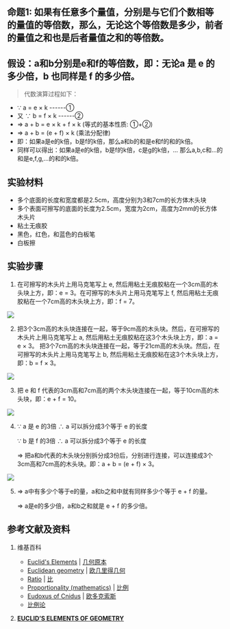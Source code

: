 ## 命题1: 如果有任意多个量值，分别是与它们个数相等的量值的等倍数，那么，无论这个等倍数是多少，前者的量值之和也是后者量值之和的等倍数。

## 假设：a和b分别是e和f的等倍数，即：无论a 是 e 的多少倍，b 也同样是 f 的多少倍。

> 代数演算过程如下：
>  
- ∵ a = e × k     ------①        
- 又 ∵ b = f × k  ------②
- => a + b = e × k + f × k (等式的基本性质: ①+②)
- => a + b = (e + f) × k  (乘法分配律)
- 即：如果a是e的k倍，b是f的k倍，那么a和b的和是e和f的和的k倍。
- 同样可以得出：如果a是e的k倍，b是f的k倍，c是g的k倍，... 那么a,b,c和...的和是e,f,g,...的和的k倍。

## 实验材料

- 多个底面的长度和宽度都是2.5cm，高度分别为3和7cm的长方体木头块
- 多个表面可擦写的底面的长度为2.5cm，宽度为2cm，高度为2mm的长方体木头片
- 粘土无痕胶
- 黑色，红色，和蓝色的白板笔
- 白板擦

## 实验步骤

1. 在可擦写的木头片上用马克笔写上 e, 然后用粘土无痕胶粘在一个3cm高的木头块上方，即：e = 3。在可擦写的木头片上用马克笔写上 f, 然后用粘土无痕胶粘在一个7cm高的木头块上方，即：f = 7。

![](/images/欧几里得几何/欧几里得元素中典型的几何实验/卷5/命题1/1a1.jpg)

2. 把3个3cm高的木头块连接在一起，等于9cm高的木头块。然后，在可擦写的木头片上用马克笔写上 a, 然后用粘土无痕胶粘在这3个木头块上方，即：a = e × 3。 把3个7cm高的木头块连接在一起，等于21cm高的木头块。然后，在可擦写的木头片上用马克笔写上 b, 然后用粘土无痕胶粘在这3个木头块上方，即：b = f × 3。

![](/images/欧几里得几何/欧几里得元素中典型的几何实验/卷5/命题1/1a2.jpg)

3. 把 e 和 f 代表的3cm高和7cm高的两个木头块连接在一起，等于10cm高的木头块，即：e + f = 10。

![](/images/欧几里得几何/欧几里得元素中典型的几何实验/卷5/命题1/1a3.jpg)

4. ∵ a 是 e 的3倍 ∴ a 可以拆分成3个等于 e 的长度

	∵ b 是 f 的3倍 ∴ a 可以拆分成3个等于 e 的长度

	=> 把a和b代表的木头块分别拆分成3份后，分别进行连接，可以连接成3个3cm高和7cm高的木头块。即：a + b = (e + f) × 3。

![](/images/欧几里得几何/欧几里得元素中典型的几何实验/卷5/命题1/1a4.jpg)

5. => a中有多少个等于e的量，a和b之和中就有同样多少个等于 e + f 的量。

	=> a是e的多少倍，a和b之和就是 e + f 的多少倍。

## 参考文献及资料

1. 维基百科
	- [Euclid's Elements](https://en.wikipedia.org/wiki/Euclid%27s_Elements) | [几何原本](https://zh.wikipedia.org/wiki/%E5%87%A0%E4%BD%95%E5%8E%9F%E6%9C%AC) 
	- [Euclidean geometry](https://en.wikipedia.org/wiki/Euclidean_geometry) | [欧几里得几何](https://zh.wikipedia.org/wiki/%E6%AC%A7%E5%87%A0%E9%87%8C%E5%BE%97%E5%87%A0%E4%BD%95) 
	- [Ratio](https://en.wikipedia.org/wiki/Ratio) | [比](https://zh.wikipedia.org/wiki/比) 
	- [Proportionality (mathematics)](https://en.wikipedia.org/wiki/Proportionality_(mathematics)) | [比例](https://zh.wikipedia.org/wiki/比例) 
	- [Eudoxus of Cnidus](https://en.wikipedia.org/wiki/Eudoxus_of_Cnidus) | [欧多克索斯](https://zh.wikipedia.org/wiki/欧多克索斯) 
	- [比例论](https://en.wikipedia.org/wiki/比例论)

2. [**EUCLID’S ELEMENTS OF GEOMETRY**](https://farside.ph.utexas.edu/books/Euclid/Elements.pdf) 